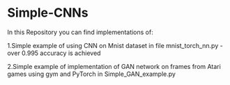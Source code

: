 # Simple-CNNs

In this Repository you can find implementations of:

1.Simple example of using CNN on Mnist dataset in file mnist_torch_nn.py - over 0.995 accuracy is achieved

2.Simple example of implementation of GAN network on frames from Atari games using gym and PyTorch in Simple_GAN_example.py

